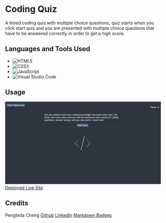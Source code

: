 # Coding Quiz
A timed coding quiz with multiple choice questions, quiz starts when you click start quiz and you are presented with multiple choice questions that have to be answered correctly in order to get a high score.


## Languages and Tools Used

* ![HTML5](https://img.shields.io/badge/html5-%23E34F26.svg?style=for-the-badge&logo=html5&logoColor=white)
* ![CSS3](https://img.shields.io/badge/css3-%231572B6.svg?style=for-the-badge&logo=css3&logoColor=white)
* ![JavaScript](https://img.shields.io/badge/javascript-%23323330.svg?style=for-the-badge&logo=javascript&logoColor=%23F7DF1E)
* ![Visual Studio Code](https://img.shields.io/badge/Visual%20Studio%20Code-0078d7.svg?style=for-the-badge&logo=visual-studio-code&logoColor=white)

## Usage
![screenshot of site](./assets/site.png)
[Deployed Live Site](https://teedaa.github.io/coding-quiz)

## Credits 
Pengteda Cheng
[Github](github.com./teedaa)
[LinkedIn](linkedin.com/in/pengteda-cheng)
[Markdown Badges](https://github.com/Ileriayo/markdown-badges)
